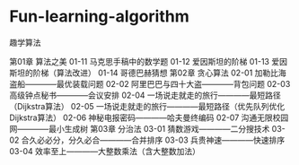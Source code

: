 # Fun-learning-algorithm
趣学算法

第01章 算法之美
  01-11 马克思手稿中的数学题
  01-12 爱因斯坦的阶梯
  01-13 爱因斯坦的阶梯（算法改进）
  01-14 哥德巴赫猜想
第02章  贪心算法
  02-01 加勒比海盗船————最优装载问题
  02-02 阿里巴巴与四十大盗————背包问题
  02-03 高级钟点秘书————会议安排
  02-04 一场说走就走的旅行————最短路径（Dijkstra算法）
  02-05 一场说走就走的旅行————最短路径（优先队列优化Dijkstra算法）
  02-06 神秘电报密码————哈夫曼终编码
  02-07 沟通无限校园网————最小生成树
第03章 分治法
  03-01 猜数游戏————二分搜技术
  03-02 合久必必分，分久必合————合并排序
  03-03 兵贵神速————快速排序
  03-04 效率至上————大整数乘法（含大整数加法）

